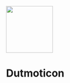 <img src="https://raw.githubusercontent.com/thoratica/dutmoticon/main/images/logo.svg" height="128" />

# Dutmoticon
